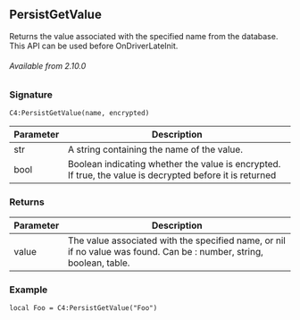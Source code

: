 ## PersistGetValue

Returns the value associated with the specified name from the database. This API can be used before OnDriverLateInit.

###### Available from 2.10.0

### Signature

`C4:PersistGetValue(name, encrypted)`


| Parameter | Description |
| --- | --- |
| str |  A string containing the name of the value. |
| bool  | Boolean indicating whether the value is encrypted. If true, the value is decrypted before it is returned |


### Returns

| Parameter | Description |
| --- | --- |
| value |  The value associated with the specified name, or nil if no value was found. Can be : number, string, boolean, table. |


### Example

`local Foo = C4:PersistGetValue("Foo") `
